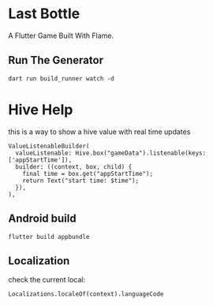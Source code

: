 # Last Bottle

A Flutter Game Built With Flame.

## Run The Generator

```
dart run build_runner watch -d
```

# Hive Help

this is a way to show a hive value with real time updates

```
ValueListenableBuilder(
  valueListenable: Hive.box("gameData").listenable(keys: ['appStartTime']),
  builder: ((context, box, child) {
    final time = box.get("appStartTime");
    return Text("start time: $time");
  }),
),
```

## Android build

```
flutter build appbundle
```

## Localization

check the current local:

```
Localizations.localeOf(context).languageCode
```

